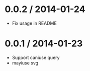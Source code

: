 0.0.2 / 2014-01-24
==================

 * Fix usage in README

0.0.1 / 2014-01-23
==================

 * Support caniuse query
 * mayiuse svg